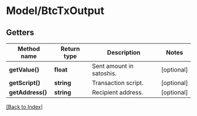# Model/BtcTxOutput

## Getters

Method name | Return type | Description | Notes
------------ | ------------- | ------------- | -------------
**getValue()** | **float** | Sent amount in satoshis. | [optional]
**getScript()** | **string** | Transaction script. | [optional]
**getAddress()** | **string** | Recipient address. | [optional]

[[Back to Index]](../index.md)
